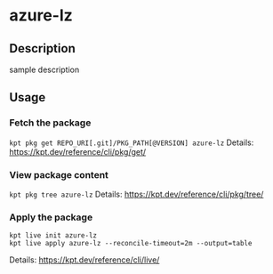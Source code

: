 # azure-lz

## Description
sample description

## Usage

### Fetch the package
`kpt pkg get REPO_URI[.git]/PKG_PATH[@VERSION] azure-lz`
Details: https://kpt.dev/reference/cli/pkg/get/

### View package content
`kpt pkg tree azure-lz`
Details: https://kpt.dev/reference/cli/pkg/tree/

### Apply the package
```
kpt live init azure-lz
kpt live apply azure-lz --reconcile-timeout=2m --output=table
```
Details: https://kpt.dev/reference/cli/live/
